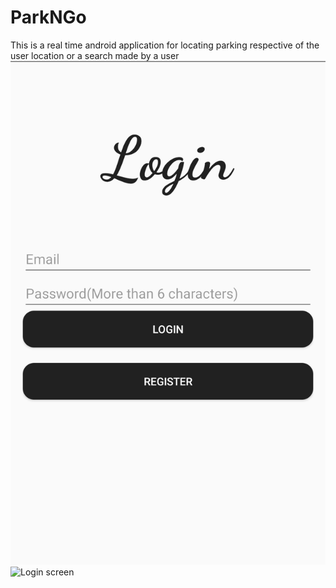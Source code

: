 # ParkNGo
This is a real time android application for locating parking respective of the user location or a search made by a user
![Login screen](app/src/main/res/raw/screenshots/Login.png?raw=true  "Login Screen")
 ![Login screen](https://raw.githubusercontent.com/iamgursharan/ParkNGo/master/app/src/main/res/raw/screenshots/Login.png)
